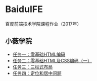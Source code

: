 # BaiduIFE
百度前端技术学院课程作业（2017年）
## 小薇学院
* [任务一：零基础HTML编码](https://akikoz.github.io/BaiduIFE/小薇学院/任务一：零基础HTML编码/main.html)
* [任务二：零基础HTML及CSS编码（一）](https://akikoz.github.io/BaiduIFE/小薇学院/任务二：零基础HTML及CSS编码（一）/main.html)
* [任务三：三栏式布局](https://akikoz.github.io/BaiduIFE/小薇学院/任务三：三栏式布局/main.html)
* [任务四：定位和居中问题](https://akikoz.github.io/BaiduIFE/小薇学院/任务四：定位和居中问题/main.html)